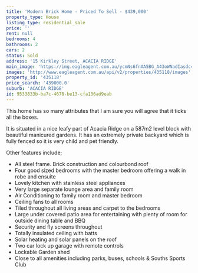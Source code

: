 ```yaml
---
title: 'Modern Brick Home - Priced To Sell - $439,000'
property_type: House
listing_type: residential_sale
price: ''
rent: null
bedrooms: 4
bathrooms: 2
cars: 2
status: Sold
address: '15 Kirkley Street, ACACIA RIDGE'
main_image: 'https://img.eagleagent.com.au/ycmNs6fnAA5BG_A43oWNadIasdc=/1280x854/smart/https://s3-us-west-2.amazonaws.com/eagleagent-orig/images/6820673/113714103-image-M.jpg'
images: 'http://www.eagleagent.com.au/api/v2/properties/435118/images'
property_id: '435118'
price_search: '439000.0'
suburb: 'ACACIA RIDGE'
id: 9533833b-ba7c-4678-be13-cfa136ad9eab
---
```

This home has so many attributes that I am sure you will agree that it ticks all the boxes.

It is situated in a nice leafy part of Acacia Ridge on a 587m2 level block with beautiful manicured gardens. It has an extremely private backyard which is fully fenced so it is very child and pet friendly.

Other features include;
*  All steel frame. Brick construction and colourbond roof
*  Four good sized bedrooms with the master bedroom offering a walk in robe and ensuite
*  Lovely kitchen with stainless steel appliances
*  Very large separate lounge area and family room
*  Air Conditioning to family room and master bedroom
*  Ceiling fans to all rooms
*  Tiled throughout all living areas and carpet to the bedrooms
*  Large under covered patio area for entertaining with plenty of room for outside dining table and BBQ
*  Security and fly screens throughout
*  Totally insulated ceiling with batts
*  Solar heating and solar panels on the roof
*  Two car lock up garage with remote controls
*  Lockable Garden shed
*  Close to all amenities including parks, buses, schools & Souths Sports Club